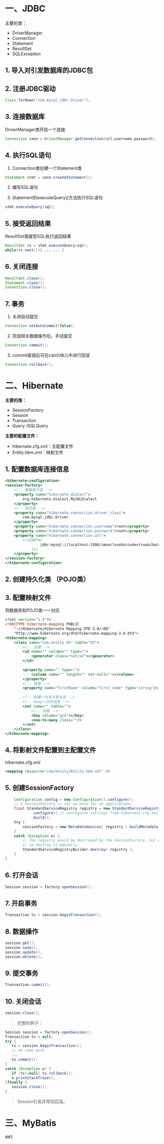 # 一、JDBC
主要的类：
- DriverManager
- Connection 
- Statement 
- ResultSet 
- SQLException

## 1. 导入对引发数据库的JDBC包
## 2. 注册JDBC驱动
``` java
Class.forName("com.mysql.jdbc.Driver");
```
## 3. 连接数据库
DriverManager类开启一个连接
``` java
Connection conn = DriverManager.getConnection(url,username,password);
```
## 4. 执行SQL语句
1. Connection类创建一个Statement类
``` java
Statement stmt = conn.createStatement();
```

2. 编写SQL语句

3. Statement的executeQuery()方法执行SQL语句
``` java
stmt.executeQuery(sql);
```

## 5. 接受返回结果
ResultSet类接受SQL执行返回结果
``` java
ResultSet rs = stmt.executeQuery(sql);
while(rs.next()){ ... ... }
```

## 6. 关闭连接
``` java
ResultSet.close();
Statement.close();
Connection.close();
```

## 7. 事务
1. 关闭自动提交
``` java
Connection.setAutoCommit(false);
```
2. 完成相关数据操作后，手动提交
``` java
Connection.commit();
```
3. commit报错后可在catch块儿中进行回滚
``` java
Connection.rollback();
```

# 二、Hibernate
**主要的类：**
- SessionFactory 
- Session
- Transaction 
- Query /SQLQuery

**主要的配置文件：**
- hibernate.cfg.xml：主配置文件
- Entity.hbm.xml：映射文件

## 1. 配置数据库连接信息
``` xml
<hibernate-configuration>
<session-factory>
	<!-- 数据库方言 -->
	<property name="hibernate.dialect">
		org.hibernate.dialect.MySQLDialect
	</property>
	<!-- 驱动类 -->
	<property name="hibernate.connection.driver_class">
		com.mysql.jdbc.Driver
	</property>
	<property name="hibernate.connection.username">root</property>
	<property name="hibernate.connection.password">root</property>
	<property name="hibernate.connection.url">
		<![CDATA[
        		jdbc:mysql://localhost:3306/imooc?useUnicode=true&characterEncoding=utf8
        	]]>
	</property>
</session-factory>
</hibernate-configuration>
```

## 2. 创建持久化类 （POJO类）

## 3. 配置映射文件
将数据库和POJO类一一对应
``` xml
<?xml version="1.0"?>
<!DOCTYPE hibernate-mapping PUBLIC 
	"-//Hibernate/Hibernate Mapping DTD 3.0//EN"
	"http://www.hibernate.org/dtd/hibernate-mapping-3.0.dtd">
<hibernate-mapping>
	<class name="com.entity.XX" table="XX">
		<!-- 主键 -->
		<id name="" column="" type="">
			<generator class="native"></generator>
		</id>
		
		<property name="" type="">
			<column name="" length="" not-null=""></column>
		</property>
		<!-- 或者 -->
		<property name="firstName" column="first_name" type="string"/>
		
		<!-- 配置一对多关联关系 -->
		<!-- many一方的信息 -->
		<set name="" table="">
			<!-- 外键 -->
			<key column="gid"></key>
			<one-to-many class=""/>
		</set>
	</class>
</hibernate-mapping>
```

## 4. 将影射文件配置到主配置文件
hibernate.cfg.xml
``` xml
<mapping resource="com/entity/Entity.hbm.xml" />
```

## 5. 创建SessionFactory
``` java 
	Configuration config = new Configuration().configure();
	// A SessionFactory is set up once for an application!
	final StandardServiceRegistry registry = new StandardServiceRegistryBuilder()
			.configure() // configures settings from hibernate.cfg.xml
			.build();
	try {
		sessionFactory = new MetadataSources( registry ).buildMetadata().buildSessionFactory();
	}
	catch (Exception e) {
		// The registry would be destroyed by the SessionFactory, but we had trouble building the SessionFactory
		// so destroy it manually.
		StandardServiceRegistryBuilder.destroy( registry );
	}
}
```

## 6. 打开会话
``` java
Session session = factory.openSession();
```

## 7. 开启事务
``` java
Transaction tx = session.beginTransaction();
```

## 8. 数据操作
``` java
session.get();
session.save();
session.update();
session.delete();
```

## 9. 提交事务
``` java
Transaction.commit();
```

## 10. 关闭会话
``` java
session.close();
```

> 完整的例子：
``` java
Session session = factory.openSession();
Transaction tx = null;
try {
   tx = session.beginTransaction();
   // do some work
   ...
   tx.commit();
}
catch (Exception e) {
   if (tx!=null) tx.rollback();
   e.printStackTrace(); 
}finally {
   session.close();
}
```
> Session引发异常则回滚。

# 三、MyBatis
##1. 